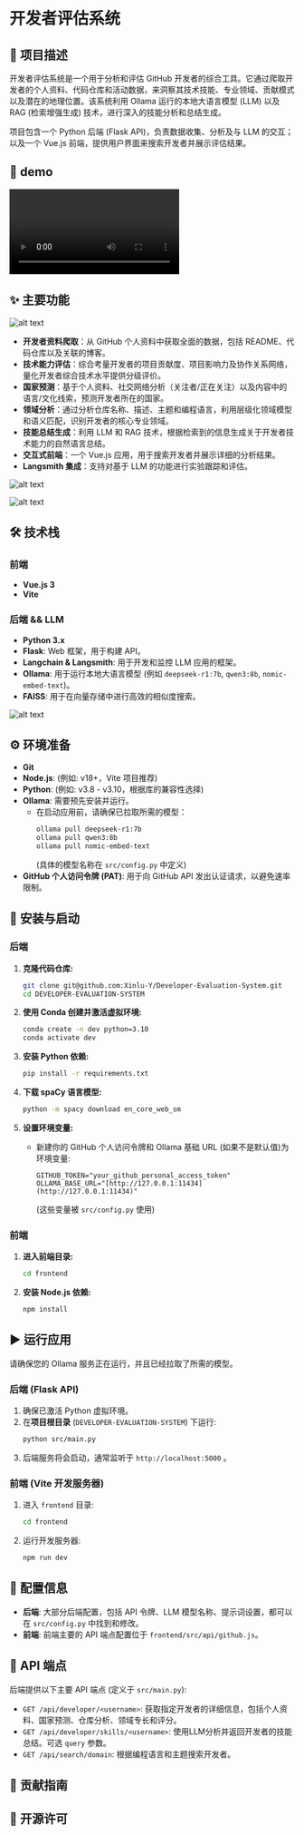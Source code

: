 # 开发者评估系统

## 📖 项目描述

开发者评估系统是一个用于分析和评估 GitHub 开发者的综合工具。它通过爬取开发者的个人资料、代码仓库和活动数据，来洞察其技术技能、专业领域、贡献模式以及潜在的地理位置。该系统利用 Ollama 运行的本地大语言模型 (LLM) 以及 RAG (检索增强生成) 技术，进行深入的技能分析和总结生成。

项目包含一个 Python 后端 (Flask API)，负责数据收集、分析及与 LLM 的交互；以及一个 Vue.js 前端，提供用户界面来搜索开发者并展示评估结果。

## 🎥 demo
<video controls src="./assets/recording.mp4" title="Title"></video>

## ✨ 主要功能
![alt text](./assets/image-1.png)
* **开发者资料爬取**：从 GitHub 个人资料中获取全面的数据，包括 README、代码仓库以及关联的博客。
* **技术能力评估**：综合考量开发者的项目贡献度、项目影响力及协作关系网络，量化开发者综合技术水平提供分级评价。
* **国家预测**：基于个人资料、社交网络分析（关注者/正在关注）以及内容中的语言/文化线索，预测开发者所在的国家。
* **领域分析**：通过分析仓库名称、描述、主题和编程语言，利用层级化领域模型和语义匹配，识别开发者的核心专业领域。
* **技能总结生成**：利用 LLM 和 RAG 技术，根据检索到的信息生成关于开发者技术能力的自然语言总结。
* **交互式前端**：一个 Vue.js 应用，用于搜索开发者并展示详细的分析结果。
* **Langsmith 集成**：支持对基于 LLM 的功能进行实验跟踪和评估。

![alt text](./assets/image-2.png)

![alt text](./assets/image-3.png)

## 🛠️ 技术栈
### 前端

* **Vue.js 3**
* **Vite**

### 后端 && LLM

* **Python 3.x**
* **Flask**: Web 框架，用于构建 API。
* **Langchain & Langsmith**: 用于开发和监控 LLM 应用的框架。
* **Ollama**: 用于运行本地大语言模型 (例如 `deepseek-r1:7b`, `qwen3:8b`, `nomic-embed-text`)。
* **FAISS**: 用于在向量存储中进行高效的相似度搜索。




![alt text](./assets/image-4.png)

## ⚙️ 环境准备

* **Git**
* **Node.js**: (例如: v18+，Vite 项目推荐)
* **Python**: (例如: v3.8 - v3.10，根据库的兼容性选择)
* **Ollama**: 需要预先安装并运行。
    * 在启动应用前，请确保已拉取所需的模型：
        ```bash
        ollama pull deepseek-r1:7b
        ollama pull qwen3:8b
        ollama pull nomic-embed-text
        ```
        (具体的模型名称在 `src/config.py` 中定义)
* **GitHub 个人访问令牌 (PAT)**: 用于向 GitHub API 发出认证请求，以避免速率限制。

## 🚀 安装与启动

### 后端

1.  **克隆代码仓库:**
    ```bash
    git clone git@github.com:Xinlu-Y/Developer-Evaluation-System.git
    cd DEVELOPER-EVALUATION-SYSTEM
    ```

2.  **使用 Conda 创建并激活虚拟环境:**
    ```bash
    conda create -n dev python=3.10
    conda activate dev
    ```

3.  **安装 Python 依赖:**
    ```bash
    pip install -r requirements.txt
    ```

4.  **下载 spaCy 语言模型:**
    ```bash
    python -m spacy download en_core_web_sm
    ```

5.  **设置环境变量:**
    * 新建你的 GitHub 个人访问令牌和 Ollama 基础 URL (如果不是默认值)为环境变量:
        ```env
        GITHUB_TOKEN="your_github_personal_access_token"
        OLLAMA_BASE_URL="[http://127.0.0.1:11434](http://127.0.0.1:11434)"
        ```
        (这些变量被 `src/config.py` 使用)

### 前端

1.  **进入前端目录:**
    ```bash
    cd frontend
    ```

2.  **安装 Node.js 依赖:**
    ```bash
    npm install
    ```

## ▶️ 运行应用

请确保您的 Ollama 服务正在运行，并且已经拉取了所需的模型。

### 后端 (Flask API)

1.  确保已激活 Python 虚拟环境。
2.  在**项目根目录** (`DEVELOPER-EVALUATION-SYSTEM`) 下运行:
    ```bash
    python src/main.py
    ```
3.  后端服务将会启动，通常监听于 `http://localhost:5000` 。

### 前端 (Vite 开发服务器)

1.  进入 `frontend` 目录:
    ```bash
    cd frontend
    ```
2.  运行开发服务器:
    ```bash
    npm run dev
    ```

## 🔧 配置信息

* **后端**: 大部分后端配置，包括 API 令牌、LLM 模型名称、提示词设置，都可以在 `src/config.py` 中找到和修改。
* **前端**: 前端主要的 API 端点配置位于 `frontend/src/api/github.js`。

## 🔗 API 端点

后端提供以下主要 API 端点 (定义于 `src/main.py`):

* `GET /api/developer/<username>`: 获取指定开发者的详细信息，包括个人资料、国家预测、仓库分析、领域专长和评分。
* `GET /api/developer/skills/<username>`: 使用LLM分析并返回开发者的技能总结。可选 `query` 参数。
* `GET /api/search/domain`: 根据编程语言和主题搜索开发者。

## 🤝 贡献指南
## 📄 开源许可
